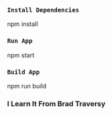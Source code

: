 

### `Install Dependencies`

npm install

### `Run App`

npm start

### `Build App`

npm run build

### I Learn It From Brad Traversy